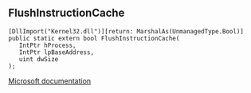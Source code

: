 ## FlushInstructionCache

```
[DllImport("Kernel32.dll")][return: MarshalAs(UnmanagedType.Bool)]
public static extern bool FlushInstructionCache(
   IntPtr hProcess,
   IntPtr lpBaseAddress,
   uint dwSize
);
```

[Microsoft documentation](https://docs.microsoft.com/en-us/windows/win32/api/memoryapi/nf-memoryapi-flushinstructioncache)
